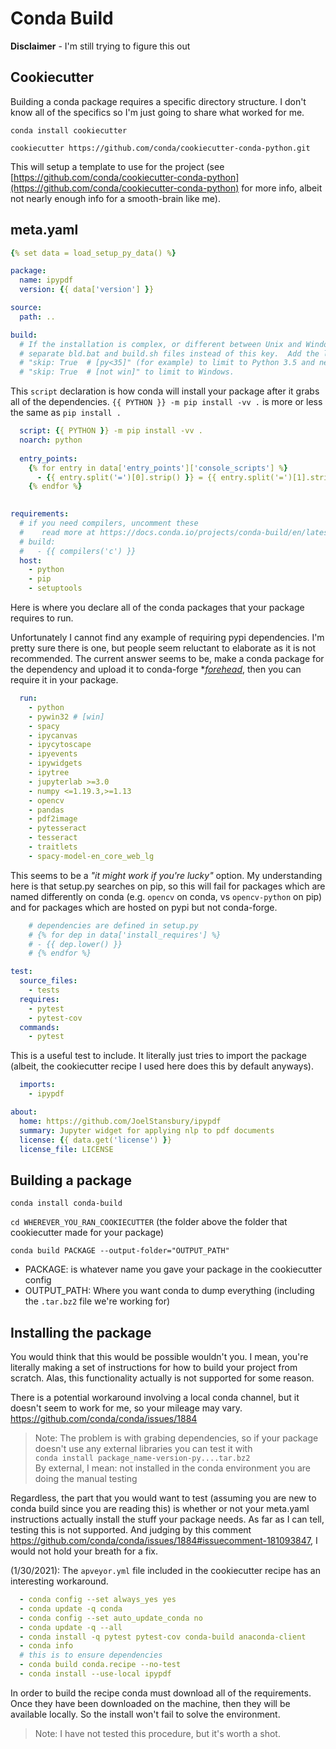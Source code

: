 # Conda Build

__Disclaimer__ - I'm still trying to figure this out


## Cookiecutter
Building a conda package requires a specific directory structure. I don't know all of the specifics so I'm just going to share what worked for me.

`conda install cookiecutter`

`cookiecutter https://github.com/conda/cookiecutter-conda-python.git`

This will setup a template to use for the project (see [https://github.com/conda/cookiecutter-conda-python](https://github.com/conda/cookiecutter-conda-python) for more info, albeit not nearly enough info for a smooth-brain like me).

## meta.yaml
```yaml
{% set data = load_setup_py_data() %}

package:
  name: ipypdf
  version: {{ data['version'] }}

source:
  path: ..

build:
  # If the installation is complex, or different between Unix and Windows, use
  # separate bld.bat and build.sh files instead of this key.  Add the line
  # "skip: True  # [py<35]" (for example) to limit to Python 3.5 and newer, or
  # "skip: True  # [not win]" to limit to Windows.
```
This `script` declaration is how conda will install your package after it grabs all of the dependencies. `{{ PYTHON }} -m pip install -vv .` is more or less the same as `pip install .`
```yaml
  script: {{ PYTHON }} -m pip install -vv .
  noarch: python
  
  entry_points:
    {% for entry in data['entry_points']['console_scripts'] %}
      - {{ entry.split('=')[0].strip() }} = {{ entry.split('=')[1].strip() }}
    {% endfor %}
  

requirements:
  # if you need compilers, uncomment these
  #    read more at https://docs.conda.io/projects/conda-build/en/latest/resources/compiler-tools.html
  # build:
  #   - {{ compilers('c') }}
  host:
    - python
    - pip
    - setuptools
```
Here is where you declare all of the conda packages that your package requires to run.

Unfortunately I cannot find any example of requiring pypi dependencies. 
I'm pretty sure there is one, but people seem reluctant to elaborate as it is not recommended. 
The current answer seems to be, make a conda package for the dependency and upload it to conda-forge 
\**[forehead](https://www.urbandictionary.com/define.php?term=forehead)*, then you can require it in your package.
```yaml
  run:
    - python
    - pywin32 # [win]
    - spacy
    - ipycanvas
    - ipycytoscape
    - ipyevents
    - ipywidgets
    - ipytree
    - jupyterlab >=3.0
    - numpy <=1.19.3,>=1.13
    - opencv
    - pandas
    - pdf2image
    - pytesseract
    - tesseract
    - traitlets
    - spacy-model-en_core_web_lg
```
This seems to be a _"it might work if you're lucky"_ option. 
My understanding here is that setup.py searches on pip, 
so this will fail for packages which are named differently on conda 
(e.g. `opencv` on conda, vs `opencv-python` on pip) and for packages which are 
hosted on pypi but not conda-forge.
```yaml
    # dependencies are defined in setup.py
    # {% for dep in data['install_requires'] %}
    # - {{ dep.lower() }}
    # {% endfor %}

test:
  source_files:
    - tests
  requires:
    - pytest
    - pytest-cov
  commands:
    - pytest
```
This is a useful test to include. It literally just tries to import the package (albeit, the cookiecutter recipe I used here does this by default anyways).
```yaml
  imports:
    - ipypdf

about:
  home: https://github.com/JoelStansbury/ipypdf
  summary: Jupyter widget for applying nlp to pdf documents
  license: {{ data.get('license') }}
  license_file: LICENSE
```
## Building a package
`conda install conda-build`

`cd WHEREVER_YOU_RAN_COOKIECUTTER` (the folder above the folder that cookiecutter made for your package)

`conda build PACKAGE --output-folder="OUTPUT_PATH"` 
  * PACKAGE: is whatever name you gave your package in the cookiecutter config
  * OUTPUT_PATH: Where you want conda to dump everything (including the `.tar.bz2` file we're working for)

## Installing the package
You would think that this would be possible wouldn't you. I mean, you're literally making a set of instructions for how to build your project from scratch. Alas, this functionality actually is not supported for some reason.

There is a potential workaround involving a local conda channel, but it doesn't seem to work for me, so your mileage may vary.
https://github.com/conda/conda/issues/1884

> Note: The problem is with grabing dependencies, so if your package doesn't use any external libraries you can test it with <br>
> `conda install package_name-version-py....tar.bz2` <br>
> By external, I mean: not installed in the conda environment you are doing the manual testing

Regardless, the part that you would want to test (assuming you are new to conda build since you are reading this) is whether or not your meta.yaml instructions actually install the stuff your package needs. As far as I can tell, testing this is not supported. And judging by this comment https://github.com/conda/conda/issues/1884#issuecomment-181093847, I would not hold your breath for a fix.

(1/30/2021):
The `apveyor.yml` file included in the cookiecutter recipe has an interesting workaround.
```yaml
  - conda config --set always_yes yes
  - conda update -q conda
  - conda config --set auto_update_conda no
  - conda update -q --all
  - conda install -q pytest pytest-cov conda-build anaconda-client
  - conda info
  # this is to ensure dependencies
  - conda build conda.recipe --no-test
  - conda install --use-local ipypdf
```
In order to build the recipe conda must download all of the requirements. Once they have been downloaded on the machine, then they will be available locally. So the install won't fail to solve the environment.

> Note: I have not tested this procedure, but it's worth a shot.


